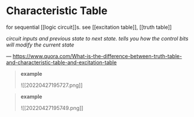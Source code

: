 # Characteristic Table

for sequential [[logic circuit]]s. see [[excitation table]], [[truth table]]

_circuit inputs and previous state to next state. tells you how the control bits will modify the current state_

&mdash; <https://www.quora.com/What-is-the-difference-between-truth-table-and-characteristic-table-and-excitation-table>

> **example**
>
> ![[20220427195727.png]]

> **example**
>
> ![[20220427195749.png]]
